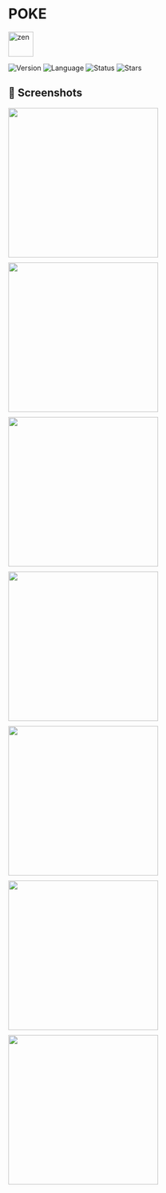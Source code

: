 # POKE
<img src="src/assets/icon/icon.png" alt="zen" width="50"/>

![Version](https://img.shields.io/badge/version-1.0.0-red) ![Language](https://img.shields.io/badge/language-Typescript-red) ![Status](https://img.shields.io/badge/status-Process-red)
![Stars](https://img.shields.io/github/stars/Luis3Fernando/Poke?style=social)


## 📱 Screenshots

<div style="display: flex; flex-wrap: wrap; gap: 10px;">
  <img src="src/assets/screenshots/home1.jpg" width="300"/>
  <img src="src/assets/screenshots/home2.jpg" width="300"/>
  <img src="src/assets/screenshots/list.jpg" width="300"/>
  <img src="src/assets/screenshots/pokemon_insecto.jpg" width="300"/>
  <img src="src/assets/screenshots/pokemon_normal.jpg" width="300"/>
  <img src="src/assets/screenshots/pokemon_pelea.jpg" width="300"/>
  <img src="src/assets/screenshots/pokemon_planta.jpg" width="300"/>
</div>
